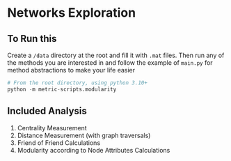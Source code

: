 # Networks Exploration

## To Run this
Create a `/data` directory at the root and fill it with `.mat` files. Then run any of the methods you are interested in and follow the example of `main.py` for method abstractions to make your life easier

```python
# From the root directory, using python 3.10+
python -m metric-scripts.modularity
```

## Included Analysis
1. Centrality Measurement
2. Distance Measurement (with graph traversals)
3. Friend of Friend Calculations
4. Modularity according to Node Attributes Calculations